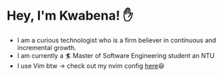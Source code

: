# Hey, I'm Kwabena! ✋
- I am a curious technologist who is a firm believer in continuous and incremental growth.
- I am currently a 🏄 Master of Software Engineering student an NTU
- I use Vim btw -> check out my nvim config [here](https://github.com/kwabenadarkwa/nvim.git)😆
